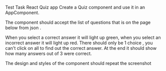 Test Task React
Quiz app
Create a Quiz component and use it in an AppComponent.

The component should accept the list of questions that is on the page below from json 
<quiz questions={questions} />.

When you select a correct answer it will light up green, when you select an incorrect answer it will light up red. There should only be 1 choice , you can't click on all to find out the correct answer. At the end it should show how many answers out of 3 were correct. 

The design and styles of the component should repeat the screenshot 



<!-- command:
npm install
npm run dev -->